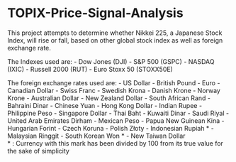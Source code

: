 # TOPIX-Price-Signal-Analysis

This project attempts to determine whether Nikkei 225, a Japanese Stock Index, will rise or fall, based on other global stock index as well as foreign exchange rate.

The Indexes used are:
    - Dow Jones (DJI)
    - S&P 500 (GSPC)
    - NASDAQ (IXIC)
    - Russell 2000 (RUT)
    - Euro Stoxx 50 (STOXX50E)

The foreign exchange rates used are:
    - US Dollar
    - British Pound
    - Euro
    - Canadian Dollar
    - Swiss Franc
    - Swedish Krona
    - Danish Krone
    - Norway Krone
    - Australian Dollar
    - New Zealand Dollar
    - South African Rand
    - Bahraini Dinar
    - Chinese Yuan
    - Hong Kong Dollar
    - Indian Rupee
    - Philippine Peso
    - Singapore Dollar
    - Thai Baht
    - Kuwaiti Dinar
    - Saudi Riyal
    - United Arab Emirates Dirham
    - Mexican Peso
    - Papua New Guinean Kina
    - Hungarian Forint
    - Czech Koruna
    - Polish Złoty
    - Indonesian Rupiah *
    - Malaysian Ringgit
    - South Korean Won *
    - New Taiwan Dollar   
      * : Currency with this mark has been divided by 100 from its true value for the sake of simplicity





    
